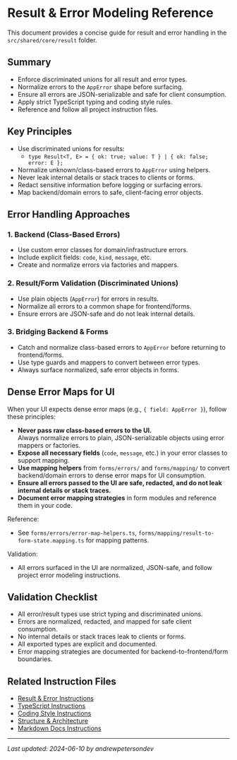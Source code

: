 # Result & Error Modeling Reference

This document provides a concise guide for result and error handling in the `src/shared/core/result` folder.

## Summary

- Enforce discriminated unions for all result and error types.
- Normalize errors to the `AppError` shape before surfacing.
- Ensure all errors are JSON-serializable and safe for client consumption.
- Apply strict TypeScript typing and coding style rules.
- Reference and follow all project instruction files.

## Key Principles

- Use discriminated unions for results:
    - `type Result<T, E> = { ok: true; value: T } | { ok: false; error: E };`
- Normalize unknown/class-based errors to `AppError` using helpers.
- Never leak internal details or stack traces to clients or forms.
- Redact sensitive information before logging or surfacing errors.
- Map backend/domain errors to safe, client-facing error objects.

## Error Handling Approaches

### 1. Backend (Class-Based Errors)

- Use custom error classes for domain/infrastructure errors.
- Include explicit fields: `code`, `kind`, `message`, etc.
- Create and normalize errors via factories and mappers.

### 2. Result/Form Validation (Discriminated Unions)

- Use plain objects (`AppError`) for errors in results.
- Normalize all errors to a common shape for frontend/forms.
- Ensure errors are JSON-safe and do not leak internal details.

### 3. Bridging Backend & Forms

- Catch and normalize class-based errors to `AppError` before returning to frontend/forms.
- Use type guards and mappers to convert between error types.
- Always surface normalized, safe error objects in forms.

## Dense Error Maps for UI

When your UI expects dense error maps (e.g., `{ field: AppError }`), follow these principles:

- **Never pass raw class-based errors to the UI.**  
  Always normalize errors to plain, JSON-serializable objects using error mappers or factories.
- **Expose all necessary fields** (`code`, `message`, etc.) in your error classes to support mapping.
- **Use mapping helpers** from `forms/errors/` and `forms/mapping/` to convert backend/domain errors to dense error maps
  for UI consumption.
- **Ensure all errors passed to the UI are safe, redacted, and do not leak internal details or stack traces.**
- **Document error mapping strategies** in form modules and reference them in your code.

Reference:

- See `forms/errors/error-map-helpers.ts`, `forms/mapping/result-to-form-state.mapping.ts` for mapping patterns.

Validation:

- All errors surfaced in the UI are normalized, JSON-safe, and follow project error modeling instructions.

## Validation Checklist

- All error/result types use strict typing and discriminated unions.
- Errors are normalized, redacted, and mapped for safe client consumption.
- No internal details or stack traces leak to clients or forms.
- All exported types are explicit and documented.
- Error mapping strategies are documented for backend-to-frontend/form boundaries.

## Related Instruction Files

- [Result & Error Instructions](../../../../.github/instructions/result-error.instructions.md)
- [TypeScript Instructions](../../../../.github/instructions/typescript.instructions.md)
- [Coding Style Instructions](../../../../.github/instructions/coding-style.instructions.md)
- [Structure & Architecture](../../../../.github/instructions/structure-architecture.instructions.md)
- [Markdown Docs Instructions](../../../../.github/instructions/md-docs.instructions.md)

---

_Last updated: 2024-06-10 by andrewpetersondev_
